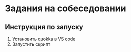 #  Задания на собеседовании 
## Инструкция по запуску
1. Установить quokka в VS code
2. Запустить скрипт